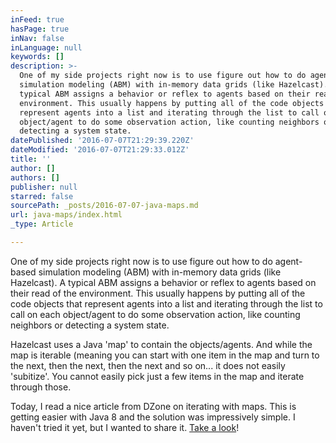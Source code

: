 ```yaml
---
inFeed: true
hasPage: true
inNav: false
inLanguage: null
keywords: []
description: >-
  One of my side projects right now is to use figure out how to do agent-based
  simulation modeling (ABM) with in-memory data grids (like Hazelcast). A
  typical ABM assigns a behavior or reflex to agents based on their read of the
  environment. This usually happens by putting all of the code objects that
  represent agents into a list and iterating through the list to call on each
  object/agent to do some observation action, like counting neighbors or
  detecting a system state. 
datePublished: '2016-07-07T21:29:39.220Z'
dateModified: '2016-07-07T21:29:33.012Z'
title: ''
author: []
authors: []
publisher: null
starred: false
sourcePath: _posts/2016-07-07-java-maps.md
url: java-maps/index.html
_type: Article

---
```

One of my side projects right now is to use figure out how to do agent-based simulation modeling (ABM) with in-memory data grids (like Hazelcast). A typical ABM assigns a behavior or reflex to agents based on their read of the environment. This usually happens by putting all of the code objects that represent agents into a list and iterating through the list to call on each object/agent to do some observation action, like counting neighbors or detecting a system state. 

Hazelcast uses a Java 'map' to contain the objects/agents. And while the map is iterable (meaning you can start with one item in the map and turn to the next, then the next, then the next and so on... it does not easily 'subitize'. You cannot easily pick just a few items in the map and iterate through those. 

Today, I read a nice article from DZone on iterating with maps. This is getting easier with Java 8 and the solution was impressively simple. I haven't tried it yet, but I wanted to share it. [Take a look][0]!

[0]: https://dzone.com/articles/iterating-java-map-entries